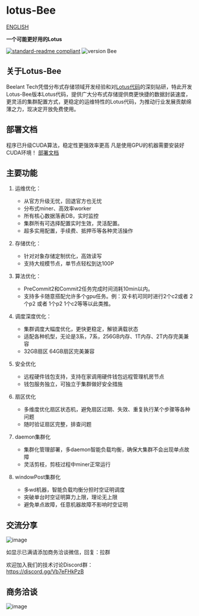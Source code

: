 # lotus-Bee
[ENGLISH](https://github.com/beelant/lotus-bee/blob/main/README_en.md)

**一个可能更好用的Lotus**

[![standard-readme compliant](https://img.shields.io/badge/readme%20style-standard-brightgreen.svg?style=flat-square)](https://github.com/RichardLitt/standard-readme)   ![version Bee](https://img.shields.io/badge/version-1.18.0-orange)

## 关于Lotus-Bee
Beelant Tech凭借分布式存储领域开发经验和对[Lotus代码](https://github.com/filecoin-project/lotus/#project-lotus---%E8%8E%B2)的深刻钻研，特此开发Lotus-Bee版本Lotus代码，提供广大分布式存储提供商更快捷的数据封装速度，更灵活的集群配置方式，更稳定的运维特性的Lotus代码，为推动行业发展贡献绵薄之力，现决定开放免费使用。

## 部署文档
程序已升级CUDA算法，稳定性更强效率更高
凡是使用GPU的机器需要安装好CUDA环境！
[部署文档](https://github.com/beelant/lotus-bee/blob/main/deployment.md)

## 主要功能


1. 运维优化：
    - 从官方升级无忧，回退官方也无忧
    - 分布式miner、高效率worker
    - 所有核心数据落表DB，实时监控
    - 集群所有可选择配置实时生效，灵活配置。   
    - 超多实用配置，手续费、抵押币等各种灵活操作

2. 存储优化：  
    - 针对对象存储定制优化，高效读写
    - 支持大规模节点，单节点轻松到达100P   

3. 算法优化：
    - PreCommit2和Commit2任务完成时间消耗10min以内。
    - 支持多卡随意搭配允许多个gpu任务。例：双卡机可同时进行2个c2或者 2个p2 或者 1个p2 1个c2等等以此类推。   

4. 调度深度优化：
    - 集群调度大幅度优化，更快更稳定，解锁满载状态
    - 适配各种机型，无论是3系，7系，256GB内存、1T内存、2T内存完美兼容
    - 32GB扇区 64GB扇区完美兼容

5. 安全优化
   - 远程硬件钱包支持，支持在家调用硬件钱包远程管理机房节点 
   - 钱包服务独立，可独立于集群做好安全措施
   
6. 扇区优化
   - 多维度优化扇区状态机，避免扇区过期、失效、重复执行某个步骤等各种问题
   - 随时验证扇区完整，排查问题
   
7. daemon集群化
   - 集群化管理部署，多daemon智能负载均衡，确保大集群不会出现单点故障
   - 灵活剪枝，剪枝过程中miner正常运行


8. windowPost集群化
   - 多wd机器，智能负载均衡分担时空证明调度
   - 突破单台时空证明算力上限，理论无上限
   - 避免单点故障，任意机器故障不影响时空证明




## 交流分享
![image](https://user-images.githubusercontent.com/86239661/131319877-42444f39-fde2-4b2e-a48b-6f1f1693c105.png)


如显示已满请添加商务洽谈微信，回复：拉群

欢迎加入我们的技术讨论Discord群：     
https://discord.gg/Vb7eFHkPzB





## 商务洽谈
![image](https://user-images.githubusercontent.com/86239661/126980665-1ca8c996-c9c1-4c86-b585-0ed42feebf77.png)











